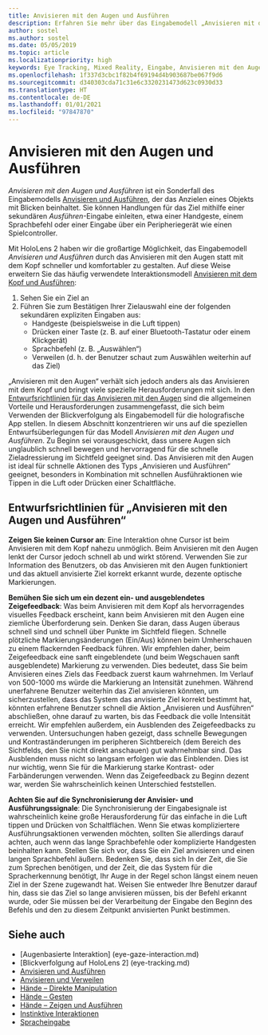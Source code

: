 ```yaml
---
title: Anvisieren mit den Augen und Ausführen
description: Erfahren Sie mehr über das Eingabemodell „Anvisieren mit den Augen und Ausführen“.
author: sostel
ms.author: sostel
ms.date: 05/05/2019
ms.topic: article
ms.localizationpriority: high
keywords: Eye Tracking, Mixed Reality, Eingabe, Anvisieren mit den Augen, Zielen mit den Augen, HoloLens 2, Blickgestützte Auswahl, Mixed Reality-Headset, Windows Mixed Reality-Headset, Virtual Reality-Headset, HoloLens, MRTK, Mixed Reality Toolkit, Anvisieren
ms.openlocfilehash: 1f337d3cbc1f82b4f69194d4b903687be067f9d6
ms.sourcegitcommit: d340303cda71c31e6c3320231473d623c0930d33
ms.translationtype: HT
ms.contentlocale: de-DE
ms.lasthandoff: 01/01/2021
ms.locfileid: "97847870"
---
```

# <a name="eye-gaze-and-commit"></a>Anvisieren mit den Augen und Ausführen

_Anvisieren mit den Augen und Ausführen_ ist ein Sonderfall des Eingabemodells [Anvisieren und Ausführen](gaze-and-commit.md), der das Anzielen eines Objekts mit Blicken beinhaltet. Sie können Handlungen für das Ziel mithilfe einer sekundären _Ausführen_-Eingabe einleiten, etwa einer Handgeste, einem Sprachbefehl oder einer Eingabe über ein Peripheriegerät wie einen Spielcontroller. 

Mit HoloLens 2 haben wir die großartige Möglichkeit, das Eingabemodell _Anvisieren und Ausführen_ durch das Anvisieren mit den Augen statt mit dem Kopf schneller und komfortabler zu gestalten. Auf diese Weise erweitern Sie das häufig verwendete Interaktionsmodell [Anvisieren mit dem Kopf und Ausführen](gaze-and-commit.md): 
1. Sehen Sie ein Ziel an 
2. Führen Sie zum Bestätigen Ihrer Zielauswahl eine der folgenden sekundären expliziten Eingaben aus:  
   - Handgeste (beispielsweise in die Luft tippen)
   - Drücken einer Taste (z. B. auf einer Bluetooth-Tastatur oder einem Klickgerät)
   - Sprachbefehl (z. B. „Auswählen“)
   - Verweilen (d. h. der Benutzer schaut zum Auswählen weiterhin auf das Ziel)

„Anvisieren mit den Augen“ verhält sich jedoch anders als das Anvisieren mit dem Kopf und bringt viele spezielle Herausforderungen mit sich. In den [Entwurfsrichtlinien für das Anvisieren mit den Augen](eye-tracking.md) sind die allgemeinen Vorteile und Herausforderungen zusammengefasst, die sich beim Verwenden der Blickverfolgung als Eingabemodell für die holografische App stellen. In diesem Abschnitt konzentrieren wir uns auf die speziellen Entwurfsüberlegungen für das Modell _Anvisieren mit den Augen und Ausführen_.
Zu Beginn sei vorausgeschickt, dass unsere Augen sich unglaublich schnell bewegen und hervorragend für die schnelle Zieladressierung im Sichtfeld geeignet sind. Das Anvisieren mit den Augen ist ideal für schnelle Aktionen des Typs „Anvisieren und Ausführen“ geeignet, besonders in Kombination mit schnellen Ausführaktionen wie Tippen in die Luft oder Drücken einer Schaltfläche.
   
## <a name="design-guidelines-for-eye-gaze-and-commit"></a>Entwurfsrichtlinien für „Anvisieren mit den Augen und Ausführen“

**Zeigen Sie keinen Cursor an**: Eine Interaktion ohne Cursor ist beim Anvisieren mit dem Kopf nahezu unmöglich. Beim Anvisieren mit den Augen lenkt der Cursor jedoch schnell ab und wirkt störend. Verwenden Sie zur Information des Benutzers, ob das Anvisieren mit den Augen funktioniert und das aktuell anvisierte Ziel korrekt erkannt wurde, dezente optische Markierungen.

**Bemühen Sie sich um ein dezent ein- und ausgeblendetes Zeigefeedback**: Was beim Anvisieren mit dem Kopf als hervorragendes visuelles Feedback erscheint, kann beim Anvisieren mit den Augen eine ziemliche Überforderung sein. Denken Sie daran, dass Augen überaus schnell sind und schnell über Punkte im Sichtfeld fliegen. Schnelle plötzliche Markierungsänderungen (Ein/Aus) können beim Umherschauen zu einem flackernden Feedback führen. Wir empfehlen daher, beim Zeigefeedback eine sanft eingeblendete (und beim Wegschauen sanft ausgeblendete) Markierung zu verwenden. Dies bedeutet, dass Sie beim Anvisieren eines Ziels das Feedback zuerst kaum wahrnehmen. Im Verlauf von 500-1000 ms würde die Markierung an Intensität zunehmen. Während unerfahrene Benutzer weiterhin das Ziel anvisieren könnten, um sicherzustellen, dass das System das anvisierte Ziel korrekt bestimmt hat, könnten erfahrene Benutzer schnell die Aktion „Anvisieren und Ausführen“ abschließen, ohne darauf zu warten, bis das Feedback die volle Intensität erreicht. Wir empfehlen außerdem, ein Ausblenden des Zeigefeedbacks zu verwenden. Untersuchungen haben gezeigt, dass schnelle Bewegungen und Kontraständerungen im peripheren Sichtbereich (dem Bereich des Sichtfelds, den Sie nicht direkt anschauen) gut wahrnehmbar sind.
Das Ausblenden muss nicht so langsam erfolgen wie das Einblenden. Dies ist nur wichtig, wenn Sie für die Markierung starke Kontrast- oder Farbänderungen verwenden. Wenn das Zeigefeedback zu Beginn dezent war, werden Sie wahrscheinlich keinen Unterschied feststellen.

**Achten Sie auf die Synchronisierung der Anvisier- und Ausführungssignale**: Die Synchronisierung der Eingabesignale ist wahrscheinlich keine große Herausforderung für das einfache in die Luft tippen und Drücken von Schaltflächen. Wenn Sie etwas kompliziertere Ausführungsaktionen verwenden möchten, sollten Sie allerdings darauf achten, auch wenn das lange Sprachbefehle oder komplizierte Handgesten beinhalten kann. Stellen Sie sich vor, dass Sie ein Ziel anvisieren und einen langen Sprachbefehl äußern. Bedenken Sie, dass sich In der Zeit, die Sie zum Sprechen benötigen, und der Zeit, die das System für die Spracherkennung benötigt, Ihr Auge in der Regel schon längst einem neuen Ziel in der Szene zugewandt hat. Weisen Sie entweder Ihre Benutzer darauf hin, dass sie das Ziel so lange anvisieren müssen, bis der Befehl erkannt wurde, oder Sie müssen bei der Verarbeitung der Eingabe den Beginn des Befehls und den zu diesem Zeitpunkt anvisierten Punkt bestimmen.

## <a name="see-also"></a>Siehe auch

* [Augenbasierte Interaktion] (eye-gaze-interaction.md)
* [Blickverfolgung auf HoloLens 2] (eye-tracking.md)
* [Anvisieren und Ausführen](gaze-and-commit.md)
* [Anvisieren und Verweilen](gaze-and-dwell.md)
* [Hände – Direkte Manipulation](direct-manipulation.md)
* [Hände – Gesten](gaze-and-commit.md#composite-gestures)
* [Hände – Zeigen und Ausführen](point-and-commit.md)
* [Instinktive Interaktionen](interaction-fundamentals.md)
* [Spracheingabe](voice-input.md)
